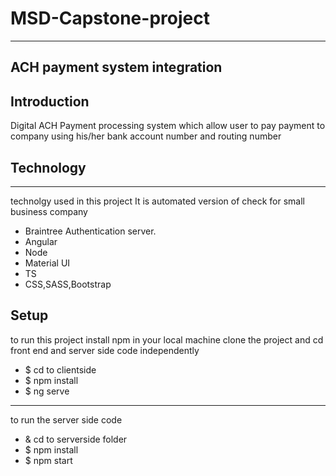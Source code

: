 # MSD-Capstone-project
---
## ACH payment system integration
## Introduction
Digital ACH Payment processing system which allow user to pay payment to company using his/her bank account number and routing  number

## Technology
---
technolgy used in this project
It is automated version of check for small business company 
* Braintree Authentication server.
* Angular
* Node
* Material UI
* TS
* CSS,SASS,Bootstrap


## Setup
to run this project install npm in your local machine 
clone the project and cd front end and server side code independently
* $ cd to clientside 
* $ npm install
* $ ng serve

---
to run the server side code 
* & cd to serverside folder 
* $ npm install 
* $ npm start
